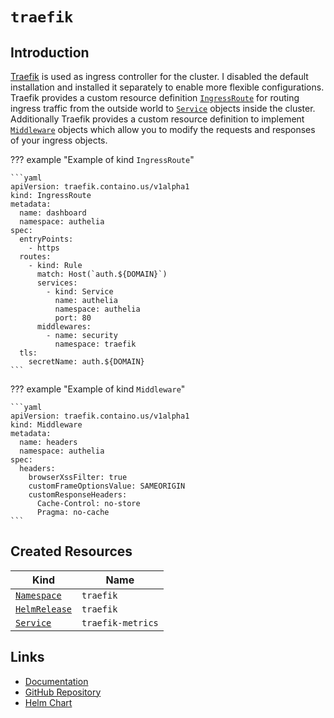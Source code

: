 # `traefik`

## Introduction

[Traefik](https://traefik.io/traefik/) is used as ingress controller for the cluster. I disabled the default installation and installed it separately to enable more flexible configurations. Traefik provides a custom resource definition [`IngressRoute`](https://doc.traefik.io/traefik/routing/providers/kubernetes-crd/#kind-ingressroute) for routing ingress traffic from the outside world to [`Service`](https://kubernetes.io/docs/reference/kubernetes-api/service-resources/service-v1/) objects inside the cluster. Additionally Traefik provides a custom resource definition to implement [`Middleware`](https://doc.traefik.io/traefik/routing/providers/kubernetes-crd/#kind-middleware) objects which allow you to modify the requests and responses of your ingress objects.

??? example "Example of kind `IngressRoute`"

    ```yaml
    apiVersion: traefik.containo.us/v1alpha1
    kind: IngressRoute
    metadata:
      name: dashboard
      namespace: authelia
    spec:
      entryPoints:
        - https
      routes:
        - kind: Rule
          match: Host(`auth.${DOMAIN}`)
          services:
            - kind: Service
              name: authelia
              namespace: authelia
              port: 80
          middlewares:
            - name: security
              namespace: traefik
      tls:
        secretName: auth.${DOMAIN}
    ```

??? example "Example of kind `Middleware`"

    ```yaml
    apiVersion: traefik.containo.us/v1alpha1
    kind: Middleware
    metadata:
      name: headers
      namespace: authelia
    spec:
      headers:
        browserXssFilter: true
        customFrameOptionsValue: SAMEORIGIN
        customResponseHeaders:
          Cache-Control: no-store
          Pragma: no-cache
    ```

## Created Resources

| Kind                              | Name              |
| --------------------------------- | ----------------- |
| [`Namespace`][ref-namespace]      | `traefik`         |
| [`HelmRelease`][ref-helm-release] | `traefik`         |
| [`Service`][ref-service]          | `traefik-metrics` |

[ref-namespace]: https://kubernetes.io/docs/reference/kubernetes-api/cluster-resources/namespace-v1/
[ref-helm-release]: https://fluxcd.io/docs/components/helm/helmreleases/
[ref-service]: https://kubernetes.io/docs/reference/kubernetes-api/service-resources/service-v1/

## Links

- [Documentation](https://doc.traefik.io/traefik/)
- [GitHub Repository](https://github.com/traefik/traefik/)
- [Helm Chart](https://github.com/traefik/traefik-helm-chart/)
